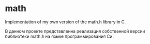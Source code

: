 # math
Implementation of my own version of the math.h library in C.

В данном проекте представленна реализация собственной версии библиотеки math.h на языке программирования Си.

